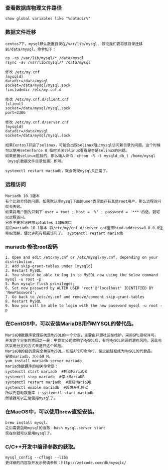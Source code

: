 
### 查看数据库物理文件路径
```
show global variables like "%datadir%"
```

### 数据文件迁移
```
centos7下，mysql默认数据目录在/var/lib/mysql. 假设我们要将该目录迁移到/data/mysql，命令如下：

cp -rp /var/lib/mysql/* /data/mysql
rsync -av /var/lib/mysql/* /data/mysql

修改 /etc/my.cnf
[mysqld]
datadir=/data/mysql
socket=/data/mysql/mysql.sock
!includedir /etc/my.cnf.d

修改 /etc/my.cnf.d/client.cnf
[client]
socket=/data/mysql/mysql.sock
port=3306

修改 /etc/my.cnf.d/server.cnf
[mysqld]
datadir=/data/mysql
socket=/data/mysql/mysql.sock

如果Centos7开启了selinux，可能会出现selinux阻止mysql访问新目录的问题，这个时候可以使用setenforce 0 临时关闭selinux看看是否是selinux的问题。
如果是被selinux阻挡的，那么输入命令：chcon -R -t mysqld_db_t /home/mysql（mysql数据文件目录位置）即可。

systemctl restart mariadb，就会发现mysql又正常了。
```

### 远程访问
```
Mariadb 10.1版本
有个比较奇怪的问题，如果默认库mysql下面的user表里面存有其他root用户，那么远程访问就会失败。
如果将用户删的只剩下 user = root ; host = '%' ; password = '***'的话，就可以远程访问。
另外不要忘记开放iptables 3306端口
最后mariadb 10.1版本 将/etc/my/cnf.d/server.cnf里面bind-address=0.0.0.0注释取消掉，便允许所有机器访问了。 systemctl restart mariadb
```


### mariadb 修改root密码
    1. Open and edit /etc/my.cnf or /etc/mysql/my.cnf, depending on your distribution.
    2. Add skip-grant-tables under [mysqld]
    3. Restart MySQL
    4. You should be able to log in to MySQL now using the below command mysql -u root -p
    5. Run mysql> flush privileges;
    6. Set new password by ALTER USER 'root'@'localhost' IDENTIFIED BY 'NewPassword';
    7. Go back to /etc/my.cnf and remove/comment skip-grant-tables
    8. Restart MySQL
    9. Now you will be able to login with the new password mysql -u root -p


### 在CentOS中，可以安装MariaDB用作MYSQL的替代品。
    MariaDB数据库管理系统是MySQL的一个分支，主要由开源社区在维护，采用GPL授权许可。
    开发这个分支的原因之一是：甲骨文公司收购了MySQL后，有将MySQL闭源的潜在风险，因此社区采用分支的方式来避开这个风险。
    MariaDB的目的是完全兼容MySQL，包括API和命令行，使之能轻松成为MySQL的代替品。
    安装mariadb，大小59 M。
    yum install mariadb-server mariadb
    mariadb数据库的相关命令是：
    systemctl start mariadb  #启动MariaDB
    systemctl stop mariadb  #停止MariaDB
    systemctl restart mariadb  #重启MariaDB
    systemctl enable mariadb  #设置开机启动
    所以先启动数据库 : systemctl start mariadb
    然后就可以正常使用mysql了。
    
### 在MacOS中，可以使用brew直接安装。
    brew install mysql.
    之后需要启动mysql的服务：bash mysql.server start
    现在你就可以使用mysql了。

### C/C++开发中编译参数的获取。
    mysql_config --cflags --libs
    更详细的内容及开发示例请参照：http://zetcode.com/db/mysqlc/

